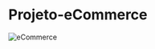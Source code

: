 # Projeto-eCommerce

![eCommerce](https://user-images.githubusercontent.com/111080797/192079225-50c7f3d1-71fa-4026-8440-41d3a957cef1.png)
